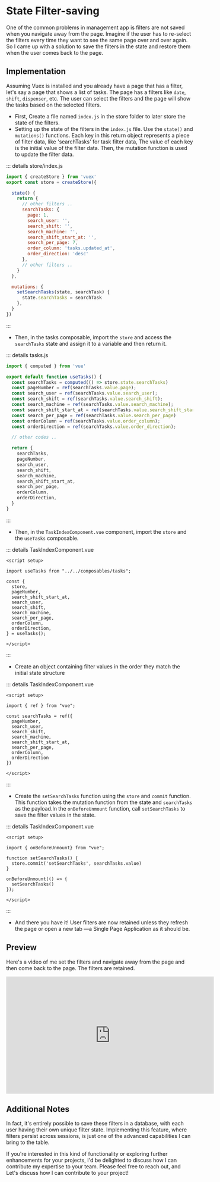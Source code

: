 # State Filter-saving

One of the common problems in management app is filters are not saved when you navigate away from the page. Imagine if the user has to re-select the filters every time they want to see the same page over and over again. So I came up with a solution to save the filters in the state and restore them when the user comes back to the page.

## Implementation

Assuming Vuex is installed and you already have a page that has a filter, let's say a page that shows a list of tasks. The page has a filters like `date`, `shift`, `dispenser`, etc. The user can select the filters and the page will show the tasks based on the selected filters.

- First, Create a file named `index.js` in the store folder to later store the state of the filters.
- Setting up the state of the filters in the `index.js` file. Use the `state()` and `mutations()` functions. Each key in this return object represents a piece of filter data, like 'searchTasks' for task filter data, The value of each key is the initial value of the filter data. Then, the mutation function is used to update the filter data. 

::: details store/index.js
```js
import { createStore } from 'vuex'
export const store = createStore({

  state() {
    return {
      // other filters ..
      searchTasks: {
        page: 1,
        search_user: '',
        search_shift: '',
        search_machine: '',
        search_shift_start_at: '',
        search_per_page: 7,
        order_column: 'tasks.updated_at',
        order_direction: 'desc'
      },
      // other filters ..
    }
  },

  mutations: {
    setSearchTasks(state, searchTask) {
      state.searchTasks = searchTask
    },
  }
})
```
:::

- Then, in the tasks composable, import the `store` and access the `searchTasks` state and assign it to a variable and then return it. 

::: details tasks.js
```js
import { computed } from 'vue'

export default function useTasks() {
  const searchTasks = computed(() => store.state.searchTasks)
  const pageNumber = ref(searchTasks.value.page);
  const search_user = ref(searchTasks.value.search_user);
  const search_shift = ref(searchTasks.value.search_shift);
  const search_machine = ref(searchTasks.value.search_machine);
  const search_shift_start_at = ref(searchTasks.value.search_shift_start_at);
  const search_per_page = ref(searchTasks.value.search_per_page)
  const orderColumn = ref(searchTasks.value.order_column);
  const orderDirection = ref(searchTasks.value.order_direction);

  // other codes .. 

  return {
    searchTasks,
    pageNumber,
    search_user,
    search_shift,
    search_machine,
    search_shift_start_at,
    search_per_page,
    orderColumn,
    orderDirection,
  }
}
```
:::

- Then, in the `TaskIndexComponent.vue` component, import the `store` and the `useTasks` composable. 

::: details TaskIndexComponent.vue
```vue
<script setup>

import useTasks from "../../composables/tasks";

const {
  store,
  pageNumber,
  search_shift_start_at,
  search_user,
  search_shift,
  search_machine,
  search_per_page,
  orderColumn,
  orderDirection,
} = useTasks();

</script>
```
:::

- Create an object containing filter values in the order they match the initial state structure

::: details TaskIndexComponent.vue
```vue
<script setup>

import { ref } from "vue";

const searchTasks = ref({
  pageNumber,
  search_user,
  search_shift,
  search_machine,
  search_shift_start_at,
  search_per_page,
  orderColumn,
  orderDirection
})

</script>
```
:::

- Create the `setSearchTasks` function using the `store` and `commit` function. This function takes the mutation function from the state and `searchTasks` as the payload.In the `onBeforeUnmount` function, call `setSearchTasks` to save the filter values in the state.

::: details TaskIndexComponent.vue
```vue
<script setup>

import { onBeforeUnmount} from "vue";

function setSearchTasks() {
  store.commit('setSearchTasks', searchTasks.value)
}

onBeforeUnmount(() => {
  setSearchTasks()
});

</script>
```
:::

- And there you have it! User filters are now retained unless they refresh the page or open a new tab —a Single Page Application as it should be.

## Preview

Here's a video of me set the filters and navigate away from the page and then come back to the page. The filters are retained.

<iframe width="560" height="315" src="https://www.youtube.com/embed/9DIM8hhJrq8?si=YFCdezZBvRzSR-7P" title="YouTube video player" frameborder="0" allow="accelerometer; autoplay; clipboard-write; encrypted-media; gyroscope; picture-in-picture; web-share" allowfullscreen></iframe>

## Additional Notes

In fact, it's entirely possible to save these filters in a database, with each user having their own unique filter state. Implementing this feature, where filters persist across sessions, is just one of the advanced capabilities I can bring to the table.

If you're interested in this kind of functionality or exploring further enhancements for your projects, I'd be delighted to discuss how I can contribute my expertise to your team. Please feel free to reach out, and Let's discuss how I can contribute to your project!